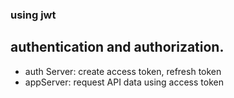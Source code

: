 <h3>using jwt</h3>
<h2>authentication and authorization.</h2>

- auth Server: create access token, refresh token
- appServer: request API data using access token

